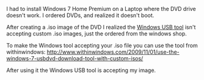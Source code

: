 I had to install Windows 7 Home Premium on a Laptop where the DVD drive doesn't work. I ordered DVDs, and realized it doesn't boot.

After creating a .iso image of the DVD I realized the [Windows USB tool](http://emea.microsoftstore.com/DE/de-DE/Service-Center/Windows-7-USB-DVD-Download-Tool) isn't accepting custom .iso images, just the ordered from the windows shop.

To make the Windows tool accepting your .iso file you can use the tool from withinwindows:
http://www.withinwindows.com/2009/11/01/use-the-windows-7-usbdvd-download-tool-with-custom-isos/

After using it the Windows USB tool is accepting my image.
